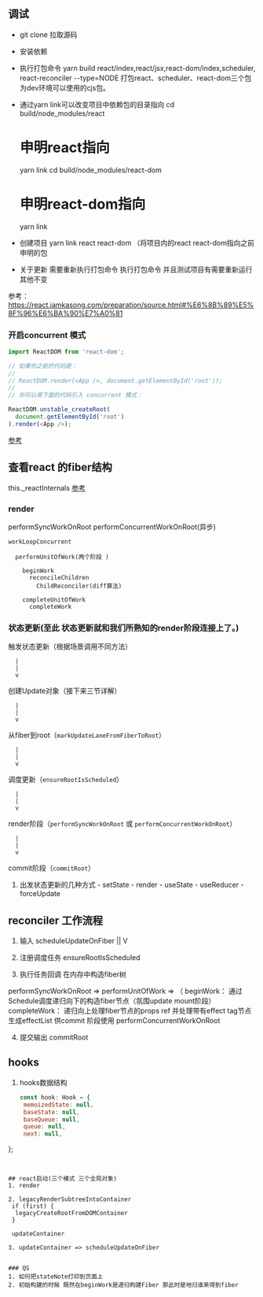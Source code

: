 ## 调试
- git clone 拉取源码
- 安装依赖
- 执行打包命令 yarn build react/index,react/jsx,react-dom/index,scheduler, react-reconciler --type=NODE
  打包react、scheduler、react-dom三个包为dev环境可以使用的cjs包。

- 通过yarn link可以改变项目中依赖包的目录指向
  cd build/node_modules/react
   # 申明react指向
   yarn link
   cd build/node_modules/react-dom
   # 申明react-dom指向
   yarn link

- 创建项目
   yarn link react react-dom （将项目内的react react-dom指向之前申明的包
- 关于更新
  需要重新执行打包命令 执行打包命令  并且测试项目有需要重新运行  其他不变

参考： https://react.iamkasong.com/preparation/source.html#%E6%8B%89%E5%8F%96%E6%BA%90%E7%A0%81

### 开启concurrent 模式
```js
import ReactDOM from 'react-dom';

// 如果你之前的代码是：
//
// ReactDOM.render(<App />, document.getElementById('root'));
//
// 你可以用下面的代码引入 concurrent 模式：

ReactDOM.unstable_createRoot(
  document.getElementById('root')
).render(<App />);
```
[参考](https://zh-hans.reactjs.org/docs/concurrent-mode-adoption.html)


## 查看react 的fiber结构
this._reactInternals [参考](https://codesandbox.io/s/busy-jang-b26hy?file=/src/App.js:179-199)



### render

  performSyncWorkOnRoot
  performConcurrentWorkOnRoot(异步)

    workLoopConcurrent

      performUnitOfWork(两个阶段 )
        
        beginWork
          reconcileChildren
            ChildReconciler(diff算法)
        
        completeUnitOfWork
          completeWork


### 状态更新(至此 状态更新就和我们所熟知的render阶段连接上了。)
  触发状态更新（根据场景调用不同方法）

      |
      |
      v

  创建Update对象（接下来三节详解）

      |
      |
      v

  从fiber到root（`markUpdateLaneFromFiberToRoot`）

      |
      |
      v

  调度更新（`ensureRootIsScheduled`）

      |
      |
      v

  render阶段（`performSyncWorkOnRoot` 或 `performConcurrentWorkOnRoot`）

      |
      |
      v

  commit阶段（`commitRoot`）

  1. 出发状态更新的几种方式
    - setState
    - render
    - useState
    - useReducer
    - forceUpdate


## reconciler 工作流程
1. 输入 scheduleUpdateOnFiber
      ||
      V
2. 注册调度任务 ensureRootIsScheduled





3. 执行任务回调  在内存中构造fiber树       
   
performSyncWorkOnRoot
                             =>    performUnitOfWork   =>  （  beginWork： 通过Schedule调度递归向下的构造fiber节点（氛围update mount阶段）
                                                              completeWork： 递归向上处理fiber节点的props ref 并处理带有effect tag节点生成effectList 供commit 阶段使用
performConcurrentWorkOnRoot



4. 提交输出 commitRoot

## hooks 

1. hooks数据结构
   ```js
   const hook: Hook = {
    memoizedState: null,
    baseState: null,
    baseQueue: null,
    queue: null,
    next: null,
  };
   ```


## react启动(三个模式 三个全局对象)
  1. render
   
  2. legacyRenderSubtreeIntoContainer
    if (first) {
     legacyCreateRootFromDOMContainer
    }

    updateContainer
  
  3. updateContainer => scheduleUpdateOnFiber


### QS
1. 如何把stateNote打印到页面上
2. 初始构建的时候 既然在beginWork是递归构建Fiber 那此时是地归谁来得到fiber
